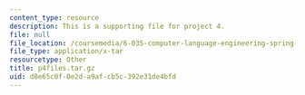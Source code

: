 ```yaml
---
content_type: resource
description: This is a supporting file for project 4.
file: null
file_location: /coursemedia/6-035-computer-language-engineering-spring-2010/d8e65c0f0e2da9afcb5c392e31de4bfd_p4files.tar.gz
file_type: application/x-tar
resourcetype: Other
title: p4files.tar.gz
uid: d8e65c0f-0e2d-a9af-cb5c-392e31de4bfd
---
```

